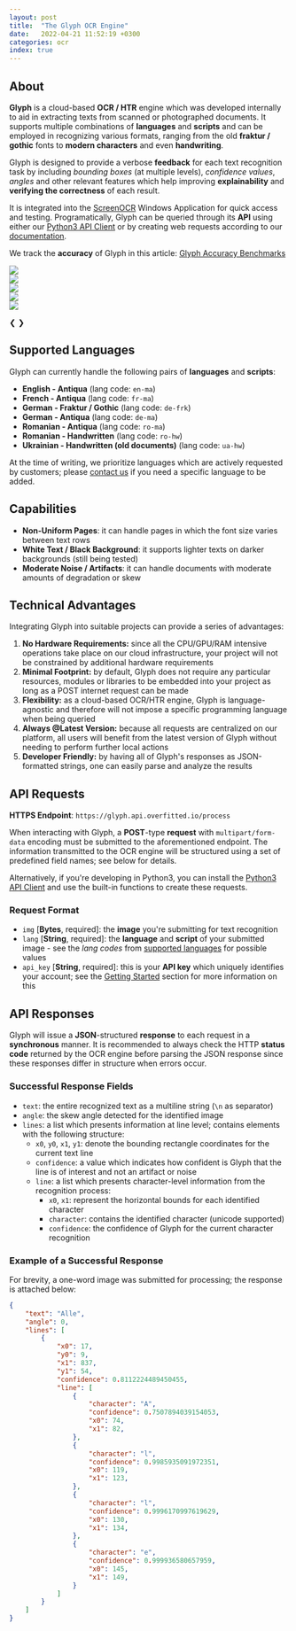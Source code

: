```yaml
---
layout: post
title:  "The Glyph OCR Engine"
date:   2022-04-21 11:52:19 +0300
categories: ocr
index: true
---
```



## About
**Glyph** is a cloud-based **OCR / HTR** engine which was developed internally to aid in extracting texts from scanned or photographed documents. It supports multiple combinations of **languages** and **scripts** and can be employed in recognizing various formats, ranging from the old **fraktur / gothic** fonts to **modern characters** and even **handwriting**.

Glyph is designed to provide a verbose **feedback** for each text recognition task by including *bounding boxes* (at multiple levels), *confidence values*, *angles* and other relevant features which help improving **explainability** and **verifying the correctness** of each result. 

It is integrated into the [ScreenOCR](/ocr/screenocr-fast-ocr-windows-keyboard-shortcut) Windows Application for quick access and testing. Programatically, Glyph can be queried through its **API** using either our [Python3 API Client](https://github.com/overfitted-io/python-api-client) or by creating web requests according to our [documentation](#api-requests).

We track the **accuracy** of Glyph in this article: [Glyph Accuracy Benchmarks](/ocr/comparison-of-ocr-engines)

<div class="slideshow-container">
  <div class="slide slide-medium fade">
    <img src="/assets/img/index_sections/text_recognition/de-frk.png">
  </div>

  <div class="slide slide-medium fade">
    <img src="/assets/img/index_sections/text_recognition/ro-hw.png">
  </div>

  <div class="slide slide-medium fade">
    <img src="/assets/img/index_sections/text_recognition/en-ma.png">
  </div>

  <div class="slide slide-medium fade">
    <img src="/assets/img/index_sections/text_recognition/fr-ma.png">
  </div>

  <div class="slide slide-medium fade">
    <img src="/assets/img/index_sections/text_recognition/ro-ma.png">
  </div>

  <span class="prev" onclick="plusSlides(-1)">&#10094;</span>
  <span class="next" onclick="plusSlides(1)">&#10095;</span>
</div>

## Supported Languages

Glyph can currently handle the following pairs of **languages** and **scripts**:

- **English - Antiqua** (lang code: `en-ma`)
- **French - Antiqua** (lang code: `fr-ma`)
- **German - Fraktur / Gothic** (lang code: `de-frk`)
- **German - Antiqua** (lang code: `de-ma`)
- **Romanian - Antiqua** (lang code: `ro-ma`)
- **Romanian - Handwritten** (lang code: `ro-hw`)
- **Ukrainian - Handwritten (old documents)** (lang code: `ua-hw`)

At the time of writing, we prioritize languages which are actively requested by customers; please [contact us](/contact) if you need a specific language to be added. 

## Capabilities

* **Non-Uniform Pages**: it can handle pages in which the font size varies between text rows
* **White Text / Black Background**: it supports lighter texts on darker backgrounds (still being tested)
* **Moderate Noise / Artifacts**: it can handle documents with moderate amounts of degradation or skew


## Technical Advantages

Integrating Glyph into suitable projects can provide a series of advantages:
1. **No Hardware Requirements:** since all the CPU/GPU/RAM intensive operations take place on our cloud infrastructure, your project will not be constrained by additional hardware requirements
2. **Minimal Footprint:** by default, Glyph does not require any particular resources, modules or libraries to be embedded into your project as long as a POST internet request can be made
3. **Flexibility:** as a cloud-based OCR/HTR engine, Glyph is language-agnostic and therefore will not impose a specific programming language when being queried
4. **Always @Latest Version:** because all requests are centralized on our platform, all users will benefit from the latest version of Glyph without needing to perform further local actions
5. **Developer Friendly:** by having all of Glyph's responses as JSON-formatted strings, one can easily parse and analyze the results


## API Requests

**HTTPS Endpoint**: `https://glyph.api.overfitted.io/process`

When interacting with Glyph, a **POST**-type **request** with `multipart/form-data` encoding must be submitted to the aforementioned endpoint. The information transmitted to the OCR engine will be structured using a set of predefined field names; see below for details.

Alternatively, if you're developing in Python3, you can install the [Python3 API Client](https://github.com/overfitted-io/python-api-client) and use the built-in functions to create these requests.

### Request Format
* `img` [**Bytes**, required]: the **image** you're submitting for text recognition
* `lang` [**String**, required]: the **language** and **script** of your submitted image - see the *lang codes* from [supported languages](#supported-languages) for possible values
* `api_key` [**String**, required]: this is your **API key** which uniquely identifies your account; see the [Getting Started](/get-started) section for more information on this


## API Responses

Glyph will issue a **JSON**-structured **response** to each request in a **synchronous** manner. It is recommended to always check the HTTP **status code** returned by the OCR engine before parsing the JSON response since these responses differ in structure when errors occur.

### Successful Response Fields
* `text`: the entire recognized text as a multiline string (`\n` as separator)
* `angle`: the skew angle detected for the identified image
* `lines`: a list which presents information at line level; contains elements with the following structure:
    * `x0`, `y0`, `x1`, `y1`: denote the bounding rectangle coordinates for the current text line
    * `confidence`: a value which indicates how confident is Glyph that the line is of interest and not an artifact or noise
    * `line`: a list which presents character-level information from the recognition process:
        * `x0`, `x1`: represent the horizontal bounds for each identified character
        * `character`: contains the identified character (unicode supported)
        * `confidence`: the confidence of Glyph for the current character recognition

### Example of a Successful Response

For brevity, a one-word image was submitted for processing; the response is attached below:

```json
{
    "text": "Alle",
    "angle": 0,
    "lines": [
        {
            "x0": 17,
            "y0": 9,
            "x1": 837,
            "y1": 54,
            "confidence": 0.8112224489450455,
            "line": [
                {
                    "character": "A",
                    "confidence": 0.7507894039154053,
                    "x0": 74,
                    "x1": 82,
                },
                {
                    "character": "l",
                    "confidence": 0.9985935091972351,
                    "x0": 119,
                    "x1": 123,
                },
                {
                    "character": "l",
                    "confidence": 0.9996170997619629,
                    "x0": 130,
                    "x1": 134,
                },
                {
                    "character": "e",
                    "confidence": 0.999936580657959,
                    "x0": 145,
                    "x1": 149,
                }
            ]
        }
    ]
}
```